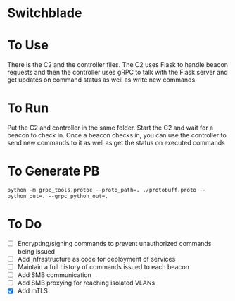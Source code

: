 # Switchblade

# To Use #
There is the C2 and the controller files. The C2 uses Flask to handle beacon requests and then the controller uses gRPC to talk with the Flask server and get updates on command status as well as write new commands

# To Run #

Put the C2 and controller in the same folder. Start the C2 and wait for a beacon to check in. Once a beacon checks in, you can use the controller to send new commands to it as well as get the status on executed commands


# To Generate PB # 

```
python -m grpc_tools.protoc --proto_path=. ./protobuff.proto --python_out=. --grpc_python_out=.
```

# To Do #
- [ ] Encrypting/signing commands to prevent unauthorized commands being issued
- [ ] Add infrastructure as code for deployment of services
- [ ] Maintain a full history of commands issued to each beacon
- [ ] Add SMB communication
- [ ] Add SMB proxying for reaching isolated VLANs
- [x] Add mTLS